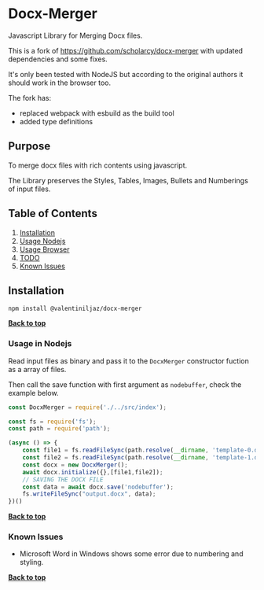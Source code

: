 # Docx-Merger

Javascript Library for Merging Docx files.

This is a fork of https://github.com/scholarcy/docx-merger with updated dependencies and some fixes.

It's only been tested with NodeJS but according to the original authors it should work in the browser too.

The fork has:
- replaced webpack with esbuild as the build tool
- added type definitions

## Purpose

To merge docx files with rich contents using javascript.

The Library preserves the Styles, Tables, Images, Bullets and Numberings of input files.

## Table of Contents

1. [Installation](#installation)
1. [Usage Nodejs](#usage-nodejs)
1. [Usage Browser](#usage-browser)
1. [TODO](#todo)
1. [Known Issues](#known-issues)

## Installation

```shell
npm install @valentiniljaz/docx-merger
```

**[Back to top](#table-of-contents)**

### Usage in Nodejs

Read input files as binary and pass it to the `DocxMerger` constructor fuction as a array of files.

Then call the save function with first argument as `nodebuffer`, check the example below.

```js
const DocxMerger = require('./../src/index');

const fs = require('fs');
const path = require('path');

(async () => {
    const file1 = fs.readFileSync(path.resolve(__dirname, 'template-0.docx'), 'binary');
    const file2 = fs.readFileSync(path.resolve(__dirname, 'template-1.docx'), 'binary');
    const docx = new DocxMerger();
    await docx.initialize({},[file1,file2]);
    // SAVING THE DOCX FILE
    const data = await docx.save('nodebuffer');
    fs.writeFileSync("output.docx", data);
})()
```

**[Back to top](#table-of-contents)**

### Known Issues

- Microsoft Word in Windows shows some error due to numbering and styling.

**[Back to top](#table-of-contents)**
